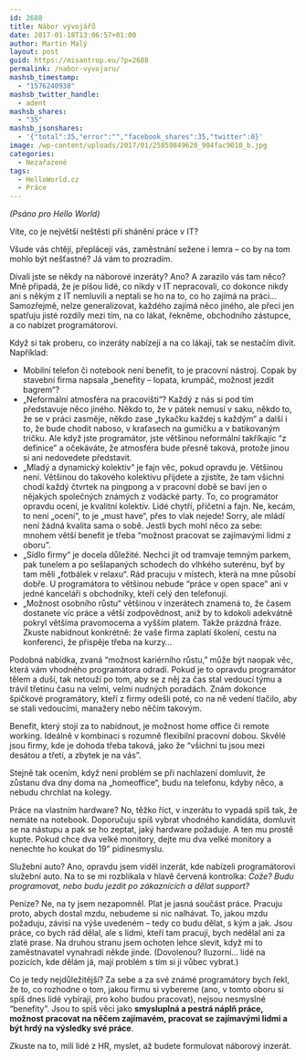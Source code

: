 ```yaml
---
id: 2688
title: Nábor vývojářů
date: 2017-01-18T13:06:57+01:00
author: Martin Malý
layout: post
guid: https://misantrop.eu/?p=2688
permalink: /nabor-vyvojaru/
mashsb_timestamp:
  - "1576240938"
mashsb_twitter_handle:
  - adent
mashsb_shares:
  - "35"
mashsb_jsonshares:
  - '{"total":35,"error":"","facebook_shares":35,"twitter":0}'
image: /wp-content/uploads/2017/01/25859849620_904fac9010_b.jpg
categories:
  - Nezařazené
tags:
  - HelloWorld.cz
  - Práce
---
```

_(Psáno pro Hello World)_

<span style="font-weight: 400;">Víte, co je největší neštěstí při shánění práce v IT?</span>

<span style="font-weight: 400;">Všude vás chtějí, přeplácejí vás, zaměstnání sežene i lemra &#8211; co by na tom mohlo být nešťastné? Já vám to prozradím.</span>

<span style="font-weight: 400;">Dívali jste se někdy na náborové inzeráty? Ano? A zarazilo vás tam něco? Mně připadá, že je píšou lidé, co nikdy v IT nepracovali, co dokonce nikdy ani s někým z IT nemluvili a neptali se ho na to, co ho zajímá na práci… Samozřejmě, nelze generalizovat, každého zajímá něco jiného, ale přeci jen spatřuju jisté rozdíly mezi tím, na co lákat, řekněme, obchodního zástupce, a co nabízet programátorovi.</span>

<span style="font-weight: 400;">Když si tak proberu, co inzeráty nabízejí a na co lákají, tak se nestačím divit. Například:</span>

  * <span style="font-weight: 400;">Mobilní telefon či notebook není benefit, to je pracovní nástroj. Copak by stavební firma napsala „benefity – lopata, krumpáč, možnost jezdit bagrem“?</span>
  * <span style="font-weight: 400;">„Neformální atmosféra na pracovišti“? Každý z nás si pod tím představuje něco jiného. Někdo to, že v pátek nemusí v saku, někdo to, že se v práci zasměje, někdo zase „tykačku každej s každým“ a další i to, že bude chodit naboso, v kraťasech na gumičku a v batikovaným tričku. Ale když jste programátor, jste většinou neformální takříkajíc “z definice” a očekáváte, že atmosféra bude přesně taková, protože jinou si ani nedovedete představit.</span>
  * <span style="font-weight: 400;">„Mladý a dynamický kolektiv“ je fajn věc, pokud opravdu je. Většinou není. Většinou do takového kolektivu přijdete a zjistíte, že tam všichni chodí každý čtvrtek na pingpong a v pracovní době se baví jen o nějakých společných známých z vodácké party. To, co programátor opravdu ocení, je kvalitní kolektiv. Lidé chytří, příčetní a fajn. Ne, kecám, to není „ocení“, to je „must have“, přes to vlak nejede! Sorry, ale mládí není žádná kvalita sama o sobě. Jestli bych mohl něco za sebe: mnohem větší benefit je třeba “možnost pracovat se zajímavými lidmi z oboru”.</span>
  * <span style="font-weight: 400;">„Sídlo firmy“ je docela důležité. Nechci jít od tramvaje temným parkem, pak tunelem a po sešlapaných schodech do vlhkého suterénu, byť by tam měli „fotbálek v relaxu“. Rád pracuju v místech, která na mne působí dobře. U programátora to většinou nebude “práce v open space” ani v jedné kanceláři s obchodníky, kteří celý den telefonují.</span>
  * <span style="font-weight: 400;">„Možnost osobního růstu“ většinou v inzerátech znamená to, že časem dostanete víc práce a větší zodpovědnost, aniž by to kdokoli adekvátně pokryl většíma pravomocema a vyšším platem. Takže prázdná fráze. Zkuste nabídnout konkrétně: že vaše firma zaplatí školení, cestu na konferenci, že přispěje třeba na kurzy…</span>

<span style="font-weight: 400;">Podobná nabídka, zvaná “možnost kariérního růstu,” může být naopak věc, která vám vhodného programátora odradí. Pokud je to opravdu programátor tělem a duší, tak netouží po tom, aby se z něj za čas stal vedoucí týmu a trávil třetinu času na velmi, velmi nudných poradách. Znám dokonce špičkové programátory, kteří z firmy odešli poté, co na ně vedení tlačilo, aby se stali vedoucími, manažery nebo něčím takovým.</span>

<span style="font-weight: 400;">Benefit, který stojí za to nabídnout, je možnost home office či remote working. Ideálně v kombinaci s rozumně flexibilní pracovní dobou. Skvělé jsou firmy, kde je dohoda třeba taková, jako že “všichni tu jsou mezi desátou a třetí, a zbytek je na vás”.</span>

<span style="font-weight: 400;">Stejně tak ocením, když není problém se při nachlazení domluvit, že zůstanu dva dny doma na „homeoffice“, budu na telefonu, kdyby něco, a nebudu chrchlat na kolegy.</span>

<span style="font-weight: 400;">Práce na vlastním hardware? No, těžko říct, v inzerátu to vypadá spíš tak, že nemáte na notebook. Doporučuju spíš vybrat vhodného kandidáta, domluvit se na nástupu a pak se ho zeptat, jaký hardware požaduje. A ten mu prostě kupte. Pokud chce dva velké monitory, dejte mu dva velké monitory a nenechte ho koukat do 19” pidinesmyslu.</span>

<span style="font-weight: 400;">Služební auto? Ano, opravdu jsem viděl inzerát, kde nabízeli programátorovi služební auto. Na to se mi rozblikala v hlavě červená kontrolka: <em>Cože? Budu programovat, nebo budu jezdit po zákaznících a dělat support?</em></span>

<span style="font-weight: 400;">Peníze? Ne, na ty jsem nezapomněl. Plat je jasná součást práce. Pracuju proto, abych dostal mzdu, nebudeme si nic nalhávat. To, jakou mzdu požaduju, závisí na výše uvedeném – tedy co budu dělat, s kým a jak. Jsou práce, co bych rád dělal, ale s lidmi, kteří tam pracují, bych nedělal ani za zlaté prase. Na druhou stranu jsem ochoten lehce slevit, když mi to zaměstnavatel vynahradí někde jinde. (Dovolenou? Iluzorní… lidé na pozicích, kde dělám já, mají problém s tím si ji vůbec vybrat.)</span>

<span style="font-weight: 400;">Co je tedy nejdůležitější? Za sebe a za své známé programátory bych řekl, že to, co rozhodne o tom, jakou firmu si vybereme (ano, v tomto oboru si spíš dnes lidé vybírají, pro koho budou pracovat), nejsou nesmyslné “benefity”. Jsou to spíš věci jako <strong>smysluplná a pestrá náplň práce, možnost pracovat na něčem zajímavém, pracovat se zajímavými lidmi a být hrdý na výsledky své práce</strong>.</span>

<span style="font-weight: 400;">Zkuste na to, milí lidé z HR, myslet, až budete formulovat náborový inzerát.</span>